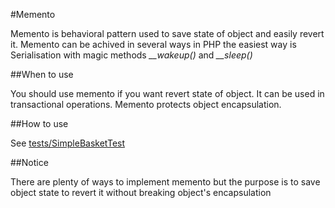 #Memento

Memento is behavioral pattern used to save state of object and easily revert it. Memento can be achived in several ways
in PHP the easiest way is Serialisation with magic methods *__wakeup()* and *__sleep()*

##When to use

You should use memento if you want revert state of object. It can be used in transactional operations. Memento protects
object encapsulation.

##How to use

See [tests/SimpleBasketTest](/tests/SimpleBasketTest.php)

##Notice

There are plenty of ways to implement memento but the purpose is to save object state to revert it without breaking
object's encapsulation